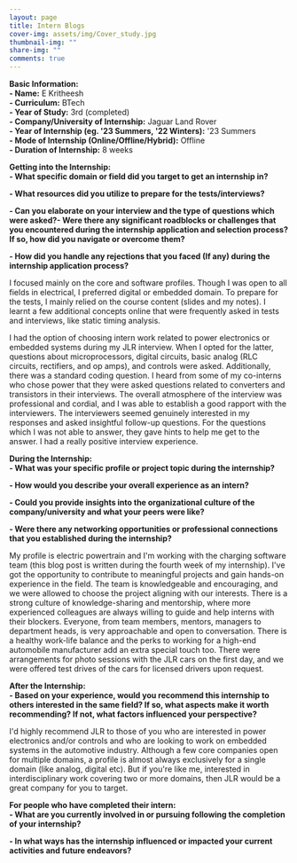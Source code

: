 ```yaml
---
layout: page
title: Intern Blogs
cover-img: assets/img/Cover_study.jpg
thumbnail-img: ""
share-img: ""
comments: true
---
```


**Basic Information:**\
 **- Name:** E Kritheesh\
 **- Curriculum:** BTech\
 **- Year of Study:** 3rd (completed)\
 **- Company/University of Internship:** Jaguar Land Rover\
 **- Year of Internship (eg. \'23 Summers, \'22 Winters):** '23
Summers\
 **- Mode of Internship (Online/Offline/Hybrid):** Offline\
 **- Duration of Internship:** 8 weeks

**Getting into the Internship:**\
 **- What specific domain or field did you target to get an internship in?**

**- What resources did you utilize to prepare for the tests/interviews?**

**- Can you elaborate on your interview and the type of questions which were asked?- Were there any significant roadblocks or challenges that you encountered during the internship application and selection process? If so, how did you navigate or overcome them?**

**- How did you handle any rejections that you faced (If any) during the internship application process?**

I focused mainly on the core and software profiles. Though I was open to all fields in electrical, I preferred digital or embedded domain. To prepare for the tests, I mainly relied on the course content (slides and my notes). I learnt a few additional concepts online that were frequently asked in tests and interviews, like static timing analysis.

I had the option of choosing intern work related to power electronics or embedded systems during my JLR interview. When I opted for the latter, questions about microprocessors, digital circuits, basic analog (RLC circuits, rectifiers, and op amps), and controls were asked. Additionally, there was a standard coding question. I heard from some of my co-interns who chose power that they were asked questions related to converters and transistors in their interviews. The overall atmosphere of the interview was professional and cordial, and I was able to establish a good rapport with the interviewers. The interviewers seemed genuinely interested in my responses and asked insightful follow-up questions. For the questions which I was not able to answer, they gave hints to help me get to the answer. I had a really positive interview experience.

**During the Internship:**\
 **- What was your specific profile or project topic during the internship?**

**- How would you describe your overall experience as an intern?**

**- Could you provide insights into the organizational culture of the company/university and what your peers were like?**

**- Were there any networking opportunities or professional
connections that you established during the internship?**

My profile is electric powertrain and I\'m working with the charging software team (this blog post is written during the fourth week of my internship). I\'ve got the opportunity to contribute to meaningful projects and gain hands-on experience in the field. The team is knowledgeable and encouraging, and we were allowed to choose the project aligning with our interests. There is a strong culture of knowledge-sharing and mentorship, where more experienced colleagues are always willing to guide and help interns with their blockers. Everyone, from team members, mentors, managers to department heads, is very approachable and open to conversation. There is a healthy work-life balance and the perks to working for a high-end automobile manufacturer add an extra special touch too. There were arrangements for photo sessions with the JLR cars on the first day, and we were offered test drives of the cars for licensed drivers upon request.

**After the Internship:**\
 **- Based on your experience, would you recommend this internship to others interested in the same field? If so, what aspects make it worth recommending? If not, what factors influenced your perspective?**

I\'d highly recommend JLR to those of you who are interested in power electronics and/or controls and who are looking to work on embedded systems in the automotive industry. Although a few core companies open for multiple domains, a profile is almost always exclusively for a single domain (like analog, digital etc). But if you\'re like me, interested in interdisciplinary work covering two or more domains, then JLR would be a great company for you to target.

**For people who have completed their intern:**\
 **- What are you currently involved in or pursuing following the completion of your internship?**

**- In what ways has the internship influenced or impacted your current activities and future endeavors?**
